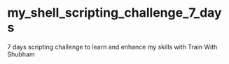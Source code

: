 # my_shell_scripting_challenge_7_days
7 days scripting challenge to learn and enhance my skills with Train With Shubham
